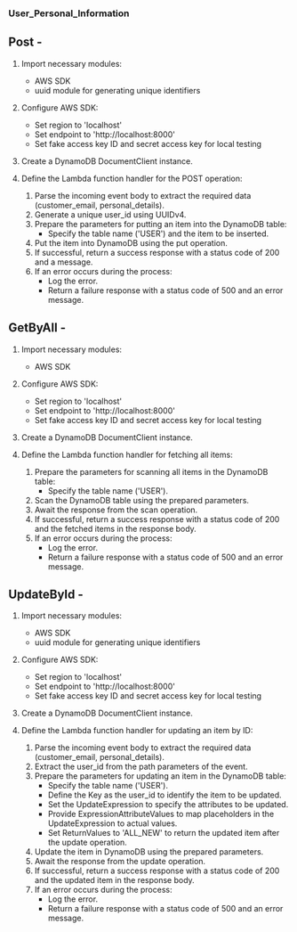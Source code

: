 ### User_Personal_Information 

## Post -

1. Import necessary modules:
    - AWS SDK
    - uuid module for generating unique identifiers

2. Configure AWS SDK:
    - Set region to 'localhost'
    - Set endpoint to 'http://localhost:8000'
    - Set fake access key ID and secret access key for local testing

3. Create a DynamoDB DocumentClient instance.

4. Define the Lambda function handler for the POST operation:
    1. Parse the incoming event body to extract the required data (customer_email, personal_details).
    2. Generate a unique user_id using UUIDv4.
    3. Prepare the parameters for putting an item into the DynamoDB table:
        - Specify the table name ('USER') and the item to be inserted.
    4. Put the item into DynamoDB using the put operation.
    5. If successful, return a success response with a status code of 200 and a message.
    6. If an error occurs during the process:
        - Log the error.
        - Return a failure response with a status code of 500 and an error message.


## GetByAll -

1. Import necessary modules:
    - AWS SDK

2. Configure AWS SDK:
    - Set region to 'localhost'
    - Set endpoint to 'http://localhost:8000'
    - Set fake access key ID and secret access key for local testing

3. Create a DynamoDB DocumentClient instance.

4. Define the Lambda function handler for fetching all items:
    1. Prepare the parameters for scanning all items in the DynamoDB table:
        - Specify the table name ('USER').
    2. Scan the DynamoDB table using the prepared parameters.
    3. Await the response from the scan operation.
    4. If successful, return a success response with a status code of 200 and the fetched items in the response body.
    5. If an error occurs during the process:
        - Log the error.
        - Return a failure response with a status code of 500 and an error message.

##  UpdateById -

1. Import necessary modules:
    - AWS SDK
    - uuid module for generating unique identifiers

2. Configure AWS SDK:
    - Set region to 'localhost'
    - Set endpoint to 'http://localhost:8000'
    - Set fake access key ID and secret access key for local testing

3. Create a DynamoDB DocumentClient instance.

4. Define the Lambda function handler for updating an item by ID:
    1. Parse the incoming event body to extract the required data (customer_email, personal_details).
    2. Extract the user_id from the path parameters of the event.
    3. Prepare the parameters for updating an item in the DynamoDB table:
        - Specify the table name ('USER').
        - Define the Key as the user_id to identify the item to be updated.
        - Set the UpdateExpression to specify the attributes to be updated.
        - Provide ExpressionAttributeValues to map placeholders in the UpdateExpression to actual values.
        - Set ReturnValues to 'ALL_NEW' to return the updated item after the update operation.
    4. Update the item in DynamoDB using the prepared parameters.
    5. Await the response from the update operation.
    6. If successful, return a success response with a status code of 200 and the updated item in the response body.
    7. If an error occurs during the process:
        - Log the error.
        - Return a failure response with a status code of 500 and an error message.
